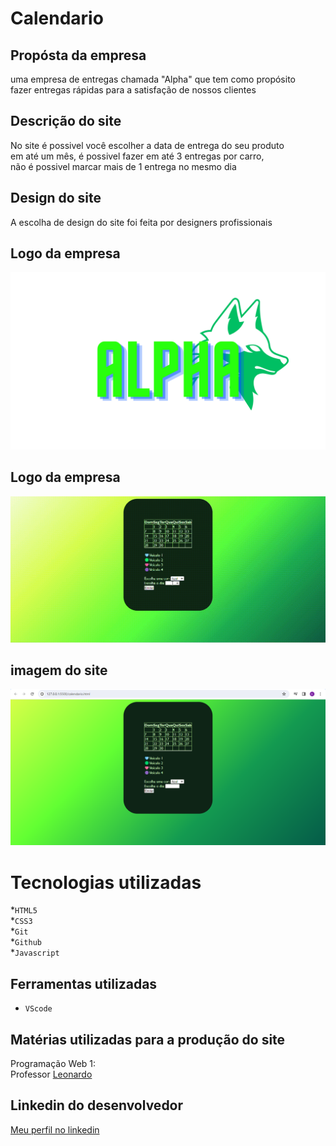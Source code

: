 # Calendario

## Propósta da empresa
uma empresa de entregas chamada "Alpha" que tem como propósito<br>
fazer entregas rápidas para a satisfação de nossos clientes<br>

## Descrição do site
No site é possivel você escolher a data de entrega do seu produto<br>
em até um mês, é possivel fazer em até 3 entregas por carro,<br>
não é possivel marcar mais de 1 entrega no mesmo dia<br>

## Design do site
A escolha de design do site foi feita por designers profissionais<br>

## Logo da empresa
![Logo da empresa](imagen/Alpha.png)

## Logo da empresa
![visão da página](imagen/c84729af-c5de-4db5-9cbd-6407a8d99c9c.gif)

## imagem do site
![Capa do projeto](imagen/Captura%20de%20tela%202024-04-04%20092221.png)

# Tecnologias utilizadas 
*`HTML5`<br>
*`CSS3`<br>
*`Git`<br>
*`Github`<br>
*`Javascript`<br>

## Ferramentas utilizadas 
* `VScode` 

## Matérias utilizadas para a produção do site
Programação Web 1:<br>
Professor [Leonardo](https://github.com/leonardorochamarista)<br>

## Linkedin do desenvolvedor
[Meu perfil no linkedin](https://www.linkedin.com/in/eric-mendes-moreira-b5a49b301/)
